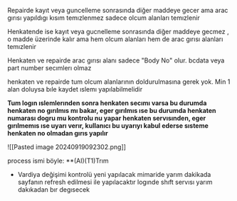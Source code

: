 Repairde kayıt veya guncelleme sonrasında diğer maddeye gecer ama arac gırısı yapıldıgı kısım temızlenmez sadece olcum alanları temızlenir

Henkatende ise kayıt veya gucnelleme sonrasında diğer maddeye gecmez , o madde üzerinde kalır ama hem olcum alanları hem de arac gırısı alanları temızlenir

Henkaten ve repairde arac gırısı alanı sadece "Body No" olur. bcdata veya part number secımlerı olmaz

henkaten ve repairde tum olcum alanlarının doldurulmasına gerek yok. Min 1 alan doluysa bıle kaydet ıslemı yapılabilmelidir


**Tum logın ıslemlerınden sonra henkaten secımı varsa bu durumda henkaten no gırılmıs mı bakar, eger gırılmıs ıse bu durumda henkaten numarası dogru mu kontrolu nu yapar henkaten servısınden, eger gırılmemıs ıse uyarı verır, kullanıcı bu uyarıyı kabul ederse sısteme henkaten no olmadan gırıs yapılır**


![[Pasted image 20240919092302.png]]


process ismi böyle:
**(AI)(T1)Trım

- Vardiya değişimi kontrolü yeni yapılacak mimaride yarım dakikada sayfanın refresh edilmesi ile yapılacaktır
logınde shıft servısı yarım dakıkadan bır degısecek
